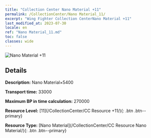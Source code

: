 ```yaml
---
title: "Collection Center Nano Material +11"
permalink: /CollectionCenter/Nano Material_11/
excerpt: "Wing Fighter Collection CenterNano Material +11"
last_modified_at: 2023-07-30
locale: en
ref: "Nano Material_11.md"
toc: false
classes: wide
---
```



![Nano Material +11](/images/cc/CC_Nano_Material_6.png)

## Details

  **Description:** Nano Material×5400

  **Transport time:** 33000

  **Maximum BP in time calculation:** 270000

  **Resource Level:** [11](/CollectionCenter/CC Resource +11/){: .btn .btn--primary}

  **Resource Type:** [Nano Material](/CollectionCenter/CC Resource Nano Material/){: .btn .btn--primary}

